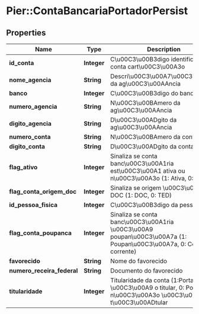 # Pier::ContaBancariaPortadorPersist

## Properties
Name | Type | Description | Notes
------------ | ------------- | ------------- | -------------
**id_conta** | **Integer** | C\u00C3\u00B3digo identificador da conta cart\u00C3\u00A3o | 
**nome_agencia** | **String** | Descri\u00C3\u00A7\u00C3\u00A3o da ag\u00C3\u00AAncia | [optional] 
**banco** | **Integer** | C\u00C3\u00B3digo do banco | 
**numero_agencia** | **String** | N\u00C3\u00BAmero da ag\u00C3\u00AAncia | 
**digito_agencia** | **String** | D\u00C3\u00ADgito da ag\u00C3\u00AAncia | [optional] 
**numero_conta** | **String** | N\u00C3\u00BAmero da conta | 
**digito_conta** | **String** | D\u00C3\u00ADgito da conta | [optional] 
**flag_ativo** | **Integer** | Sinaliza se conta banc\u00C3\u00A1ria est\u00C3\u00A1 ativa ou n\u00C3\u00A3o (1: Ativa, 0: Inativa) | 
**flag_conta_origem_doc** | **Integer** | Sinaliza se origem \u00C3\u00A9 DOC (1: DOC, 0: TED) | 
**id_pessoa_fisica** | **Integer** | C\u00C3\u00B3digo da pessoa | 
**flag_conta_poupanca** | **Integer** | Sinaliza se conta banc\u00C3\u00A1ria \u00C3\u00A9 poupan\u00C3\u00A7a (1: Poupan\u00C3\u00A7a, 0: Conta corrente) | 
**favorecido** | **String** | Nome do favorecido | [optional] 
**numero_receira_federal** | **String** | Documento do favorecido | [optional] 
**titularidade** | **Integer** | Titularidade da conta (1:Portador \u00C3\u00A9 o titular, 0: Portador n\u00C3\u00A3o \u00C3\u00A9 o t\u00C3\u00ADtular | [optional] 


